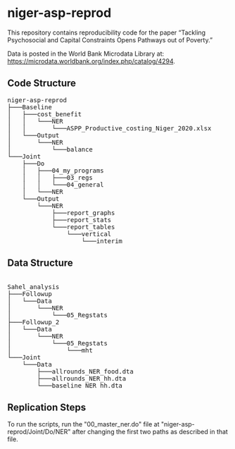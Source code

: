 # niger-asp-reprod
This repository contains reproducibility code for the paper “Tackling Psychosocial and Capital Constraints Opens Pathways out of Poverty.”

Data is posted in the World Bank Microdata Library at: https://microdata.worldbank.org/index.php/catalog/4294.

## Code Structure
<pre>
niger-asp-reprod  
├───Baseline  
│   ├───cost_benefit
│   │   └───NER
│   │       └───ASPP_Productive_costing_Niger_2020.xlsx  
│   └───Output  
│       └───NER  
│           └───balance  
└───Joint  
    ├───Do  
    │   ├───04_my_programs
    │   │   ├───03_regs
    │   │   └───04_general
    │   └───NER
    └───Output
        └───NER
            ├───report_graphs
            ├───report_stats
            └───report_tables
                └───vertical
                    └───interim
</pre>


## Data Structure
<pre>

Sahel_analysis
├───Followup
│   └───Data
│       └───NER
│           └───05_Regstats
├───Followup_2
│   └───Data
│       └───NER
│           └───05_Regstats
│               └───mht
└───Joint
    └───Data
        ├───allrounds_NER_food.dta
        ├───allrounds_NER_hh.dta
        └───baseline_NER_hh.dta
</pre>

## Replication Steps
To run the scripts, run the "00_master_ner.do" file at "niger-asp-reprod/Joint/Do/NER" after changing the first two paths as described in that file.

